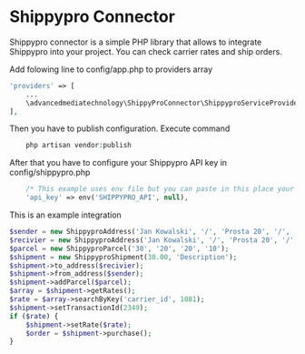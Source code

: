 Shippypro Connector
=======================

Shippypro connector is a simple PHP library that allows to integrate Shippypro into your project.
You can check carrier rates and ship orders.

Add folowing line to config/app.php to providers array

```php
'providers' => [
    ...
    \advancedmediatechnology\ShippyProConnector\ShippyproServiceProvider::class
],
```

Then you have to publish configuration. Execute command
```php
    php artisan vendor:publish
```
After that you have to configure your Shippypro API key in config/shippypro.php
```php
    /* This example uses env file but you can paste in this place your API key */
    'api_key' => env('SHIPPYPRO_API', null),
```


This is an example integration
```php
$sender = new ShippyproAddress('Jan Kowalski', '/', 'Prosta 20', '/', 'Wrocław', 'DS', '50-419', 'PL', '445544544', 'jankowalski@gmail.com');
$recivier = new ShippyproAddress('Jan Kowalski', '/', 'Prosta 20', '/', 'Wrocław', 'DS', '50-419', 'PL', '445544544', 'jankowalski@gmail.com');
$parcel = new ShippyproParcel('30', '20', '20', '10');
$shipment = new ShippyproShipment(30.00, 'Description');
$shipment->to_address($recivier);
$shipment->from_address($sender);
$shipment->addParcel($parcel);
$array = $shipment->getRates();
$rate = $array->searchByKey('carrier_id', 1081);
$shipment->setTransactionId(2349);
if ($rate) {
    $shipment->setRate($rate);
    $order = $shipment->purchase();
}
```
